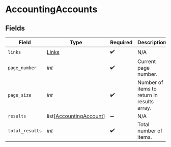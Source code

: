 # AccountingAccounts


## Fields

| Field                                                               | Type                                                                | Required                                                            | Description                                                         |
| ------------------------------------------------------------------- | ------------------------------------------------------------------- | ------------------------------------------------------------------- | ------------------------------------------------------------------- |
| `links`                                                             | [Links](../../models/shared/links.md)                               | :heavy_check_mark:                                                  | N/A                                                                 |
| `page_number`                                                       | *int*                                                               | :heavy_check_mark:                                                  | Current page number.                                                |
| `page_size`                                                         | *int*                                                               | :heavy_check_mark:                                                  | Number of items to return in results array.                         |
| `results`                                                           | list[[AccountingAccount](../../models/shared/accountingaccount.md)] | :heavy_minus_sign:                                                  | N/A                                                                 |
| `total_results`                                                     | *int*                                                               | :heavy_check_mark:                                                  | Total number of items.                                              |